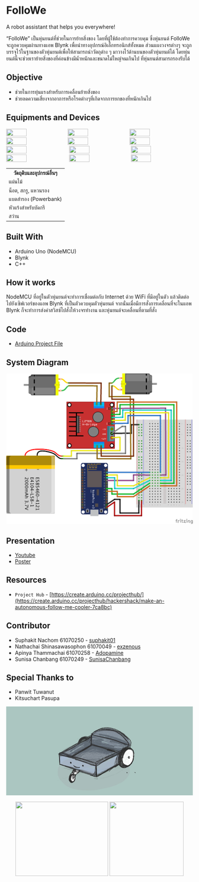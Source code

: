 # FolloWe
A robot assistant that helps you everywhere!

“FolloWe” เป็นหุ่นยนต์ที่ช่วยในการย้ายสิ่งของ โดยที่ผู้ใช้ต้องทำการควบคุม ซึ่งหุ่นยนต์ FolloWe จะถูกควบคุมผ่านทางแอพ Blynk เพื่อนำทางอุปกรณ์อิเล็กทรอนิกส์ทั้งหมด ส่วนแผงวงจรต่างๆ จะถูกบรรจุไว้ในฐานของตัวหุ่นยนต์เพื่อให้สามารถนำวัตถุต่าง ๆ มาวางไว้ด้านบนของตัวหุ่นยนต์ได้ โดยหุ่นยนต์นี้จะช่วยเราย้ายสิ่งของที่ค่อนข้างมีน้ำหนักและขนาดไม่ใหญ่จนเกินไป ที่หุ่นยนต์สามารถรองรับได้

## Objective
* ช่วยในการทุ่นแรงสำหรับการเคลื่อนย้ายสิ่งของ
* ช่วยลดความเสี่ยงจากอาการหรือโรคต่างๆที่เกิดจากการยกของที่หนักเกินไป

## Equipments and Devices
<image src="image/13.jpg" width="33%" height="33%"><image src="image/5.jpg" width="33%" height="33%"><image src="image/3.jpg" width="33%" height="33%"><image src="image/4.jpg" width="33%" height="33%"><image src="image/2.jpg" width="33%" height="33%"><image src="image/1.jpg" width="33%" height="33%">
<image src="image/6.jpg" width="33%" height="33%">
<image src="image/7.jpg" width="33%" height="33%"><image src="image/8.jpg" width="33%" height="33%"><image src="image/9.jpg" width="33%" height="33%">
<image src="image/10.jpg" width="33%" height="33%"><image src="image/11.jpg" width="33%" height="33%">
  
<table>
  <tr><th>วัดถุดิบและอุปกรณ์อื่นๆ</th></tr>
  <tr><td>แผ่นไม้</td></tr>
  <tr><td>น็อต, สกรู, แหวนรอง</td></tr>
  <tr><td>แบตสำรอง (Powerbank)</td></tr>
  <tr><td>หัวแร้งสำหรับบัดกรี</td></tr>
  <tr><td>สว่าน</td></tr>
</table>

## Built With
* Arduino Uno (NodeMCU)
* Blynk
* C++

## How it works
NodeMCU ที่อยู่ในตัวหุ่นยนต์จะทำการเชื่อมต่อกับ Internet ด้วย WiFi ที่มีอยู่ในตัว แล้วติดต่อไปยังเซิฟเวอร์ของแอพ Blynk ที่เป็นตัวควบคุมตัวหุ่นยนต์
จากนั่นเมื่อมีการสั่งการเคลี่อนที่จะในแอพ Blynk ก็จะทำการส่งค่าสวิสซ์ไปสั่งให้วงจรทำงาน และหุ่นยนต์จะเคลื่อนที่ตามที่สั่ง

## Code
* [Arduino Project File](https://github.com/suphakit01/FolloWe/blob/master/NodeMCU_FolloWe.ino)

## System Diagram
![System Diagram](image/FolloWe_Diagram.png)

## Presentation
* [Youtube](https://www.youtube.com/watch?v=9xJiMmyn84U)
* [Poster](image/poster.jpg)

## Resources
* `Project Hub` - [https://create.arduino.cc/projecthub/](https://create.arduino.cc/projecthub/hackershack/make-an-autonomous-follow-me-cooler-7ca8bc)

## Contributor
* Suphakit  Nachom  61070250 - [suphakit01](https://github.com/suphakit01)
* Nathachai Shinasawasophon  61070049 - [exzenous](https://github.com/exzenous)
* Apinya Thammachai  61070258 - [Adopamine](https://github.com/Adopamine)
* Sunisa Chanbang 61070249 - [SunisaChanbang](https://github.com/SunisaChanbang)

## Special Thanks to
* Panwit Tuwanut
* Kitsuchart Pasupa
  
![](image/cover-readme.jpg)

<p align=center>
<image src="image/itlogo.png" width="250px" height="200px">
<image src="image/1000x1000kmitl.png" width="200px" height="200px">
</p>
